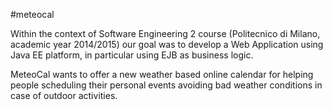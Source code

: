 #meteocal

Within the context of Software Engineering 2 course (Politecnico di Milano, academic year 2014/2015) our goal was to develop a Web Application using Java EE platform, in particular using EJB as business logic.

MeteoCal wants to offer a new weather based online calendar for helping people scheduling their personal events avoiding bad weather conditions in case of outdoor activities.
